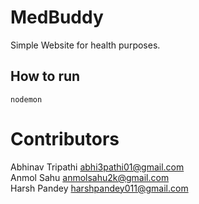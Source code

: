 # MedBuddy
Simple Website for health purposes. 

## How to run
```
nodemon
```

# Contributors
Abhinav Tripathi  abhi3pathi01@gmail.com  
Anmol Sahu  anmolsahu2k@gmail.com  
Harsh Pandey  harshpandey011@gmail.com  

